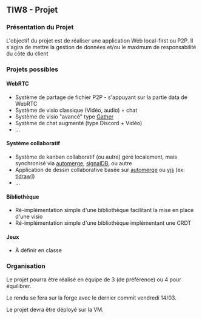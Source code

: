 ## TIW8 - Projet

### Présentation du Projet

L'objectif du projet est de réaliser une application Web local-first ou P2P.
Il s'agira de mettre la gestion de données et/ou le maximum de responsabilité du côté du client

### Projets possibles

#### WebRTC

- Système de partage de fichier P2P - s'appuyant sur la partie data de WebRTC
- Système de visio classique (Vidéo, audio) + chat
- Système de visio "avancé" type [Gather](https://www.gather.town/)
- Système de chat augmenté (type Discord + Vidéo)
- ...

#### Système collaboratif

- Système de kanban collaboratif (ou autre) géré localement, mais synchronisé via [automerge](https://automerge.org/), [signalDB](https://signaldb.js.org/), ou autre
- Application de dessin collaborative basée sur [automerge](https://automerge.org/) ou [yjs](https://yjs.dev/) (ex: [tldraw](https://www.tldraw.com/)])
- ...

#### Bibliothèque

- Ré-implémentation simple d'une bibliothèque facilitant la mise en place d'une visio 
- Ré-implémentation simple d'une bibliothèque implémentant une CRDT

#### Jeux

- À définir en classe

### Organisation

Le projet pourra être réalisé en équipe de 3 (de préférence) ou 4 pour équilibrer.

Le rendu se fera sur la forge avec le dernier commit vendredi 14/03.

Le projet devra être déployé sur la VM.